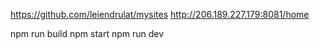https://github.com/leiendrulat/mysites
http://206.189.227.179:8081/home

npm run build
npm start
npm run dev